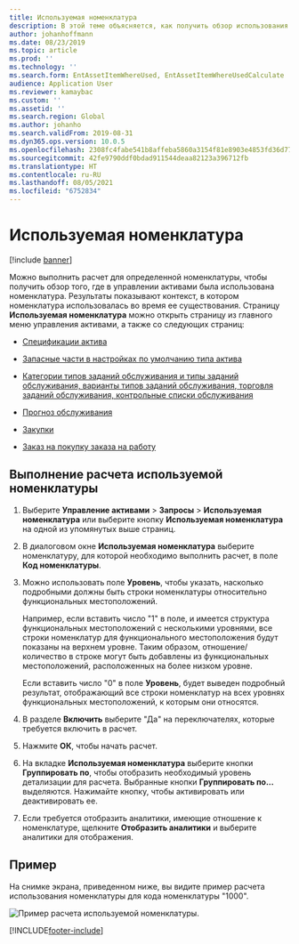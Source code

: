 ```yaml
---
title: Используемая номенклатура
description: В этой теме объясняется, как получить обзор использования номенклатуры в модуле "Управление активами".
author: johanhoffmann
ms.date: 08/23/2019
ms.topic: article
ms.prod: ''
ms.technology: ''
ms.search.form: EntAssetItemWhereUsed, EntAssetItemWhereUsedCalculate
audience: Application User
ms.reviewer: kamaybac
ms.custom: ''
ms.assetid: ''
ms.search.region: Global
ms.author: johanho
ms.search.validFrom: 2019-08-31
ms.dyn365.ops.version: 10.0.5
ms.openlocfilehash: 2308fc4fabe541b8affeba5860a3154f81e8903e4853fd36d777f15a503d9dd8
ms.sourcegitcommit: 42fe9790ddf0bdad911544deaa82123a396712fb
ms.translationtype: HT
ms.contentlocale: ru-RU
ms.lasthandoff: 08/05/2021
ms.locfileid: "6752834"
---
```

# <a name="item-where-used"></a>Используемая номенклатура

[!include [banner](../../includes/banner.md)]

 

Можно выполнить расчет для определенной номенклатуры, чтобы получить обзор того, где в управлении активами была использована номенклатура. Результаты показывают контекст, в котором номенклатура использовалась во время ее существования. Страницу **Используемая номенклатура** можно открыть страницу из главного меню управления активами, а также со следующих страниц:

- [Спецификации актива](../objects/object-BOM.md)

- [Запасные части в настройках по умолчанию типа актива](../setup-for-objects/object-types.md#spare-parts-on-the-asset-type-setup)

- [Категории типов заданий обслуживания и типы заданий обслуживания, варианты типов заданий обслуживания, торговля заданий обслуживания, контрольные списки обслуживания](../setup-for-work-orders/job-groups-and-job-types-variants-trades-and-checklists.md)

- [Прогноз обслуживания](../work-orders/maintenance-forecasts.md)

- [Закупки](../work-orders/procurement.md)

- [Заказ на покупку заказа на работу](../work-orders/procurement.md)

## <a name="make-an-item-where-used-calculation"></a>Выполнение расчета используемой номенклатуры

1. Выберите **Управление активами** > **Запросы** > **Используемая номенклатура** или выберите кнопку **Используемая номенклатура** на одной из упомянутых выше страниц.

2. В диалоговом окне **Используемая номенклатура** выберите номенклатуру, для которой необходимо выполнить расчет, в поле **Код номенклатуры**.

3. Можно использовать поле **Уровень**, чтобы указать, насколько подробными должны быть строки номенклатуры относительно функциональных местоположений. 

    Например, если вставить число "1" в поле, и имеется структура функциональных местоположений с несколькими уровнями, все строки номенклатур для функционального местоположения будут показаны на верхнем уровне. Таким образом, отношение/количество в строке могут быть добавлены из функциональных местоположений, расположенных на более низком уровне. 
    
    Если вставить число "0" в поле **Уровень**, будет выведен подробный результат, отображающий все строки номенклатур на всех уровнях функциональных местоположений, к которым они относятся.

4. В разделе **Включить** выберите "Да" на переключателях, которые требуется включить в расчет.

5. Нажмите **ОК**, чтобы начать расчет.

6. На вкладке **Используемая номенклатура** выберите кнопки **Группировать по**, чтобы отобразить необходимый уровень детализации для расчета. Выбранные кнопки **Группировать по...** выделяются. Нажимайте кнопку, чтобы активировать или деактивировать ее.

7. Если требуется отобразить аналитики, имеющие отношение к номенклатуре, щелкните **Отобразить аналитики** и выберите аналитики для отображения.

## <a name="example"></a>Пример

На снимке экрана, приведенном ниже, вы видите пример расчета использования номенклатуры для кода номенклатуры "1000".

![Пример расчета используемой номенклатуры.](media/12-controlling-and-reporting.png)



[!INCLUDE[footer-include](../../../includes/footer-banner.md)]